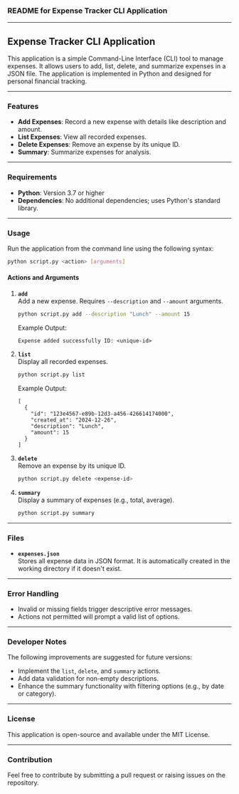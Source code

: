### README for Expense Tracker CLI Application

---

## Expense Tracker CLI Application

This application is a simple Command-Line Interface (CLI) tool to manage expenses. It allows users to add, list, delete, and summarize expenses in a JSON file. The application is implemented in Python and designed for personal financial tracking.

---

### Features

- **Add Expenses**: Record a new expense with details like description and amount.
- **List Expenses**: View all recorded expenses.
- **Delete Expenses**: Remove an expense by its unique ID.
- **Summary**: Summarize expenses for analysis.

---

### Requirements

- **Python**: Version 3.7 or higher
- **Dependencies**: No additional dependencies; uses Python's standard library.

---

### Usage

Run the application from the command line using the following syntax:

```bash
python script.py <action> [arguments]
```

#### Actions and Arguments

1. **`add`**  
   Add a new expense. Requires `--description` and `--amount` arguments.

   ```bash
   python script.py add --description "Lunch" --amount 15
   ```

   Example Output:

   ```
   Expense added successfully ID: <unique-id>
   ```

2. **`list`**  
   Display all recorded expenses.

   ```bash
   python script.py list
   ```

   Example Output:

   ```
   [
     {
       "id": "123e4567-e89b-12d3-a456-426614174000",
       "created_at": "2024-12-26",
       "description": "Lunch",
       "amount": 15
     }
   ]
   ```

3. **`delete`**  
   Remove an expense by its unique ID.

   ```bash
   python script.py delete <expense-id>
   ```

4. **`summary`**  
   Display a summary of expenses (e.g., total, average).
   ```bash
   python script.py summary
   ```

---

### Files

- **`expenses.json`**  
  Stores all expense data in JSON format. It is automatically created in the working directory if it doesn't exist.

---

### Error Handling

- Invalid or missing fields trigger descriptive error messages.
- Actions not permitted will prompt a valid list of options.

---

### Developer Notes

The following improvements are suggested for future versions:

- Implement the `list`, `delete`, and `summary` actions.
- Add data validation for non-empty descriptions.
- Enhance the summary functionality with filtering options (e.g., by date or category).

---

### License

This application is open-source and available under the MIT License.

---

### Contribution

Feel free to contribute by submitting a pull request or raising issues on the repository.

